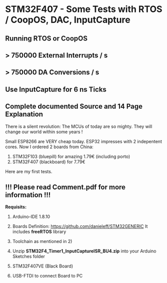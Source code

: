 # STM32F407 - Some Tests with RTOS / CoopOS, DAC, InputCapture 
## Running RTOS or CoopOS
## > 750000 External Interrupts / s
## > 750000 DA Conversions / s
## Use InputCapture for 6 ns Ticks
## Complete documented Source and 14 Page Explanation

There is a silent revolution:
The MCUs of today are so mighty. They will change our world within some years !

Small ESP8266 are VERY cheap today. ESP32 impresses with 2 indepentent cores.
Now I ordered 2 boards from China:

1) STM32F103 (bluepill) for amazing 1.79€ (including porto)
2) STM32F407 (blackboard) for       7.79€

Here are my first tests.

## !!! Please read   Comment.pdf   for more information !!!

**Requisits:**

1) Arduino-IDE 1.8.10

2) Boards Definition:     https://github.com/danieleff/STM32GENERIC
                          It includes **freeRTOS** library
3) Toolchain as mentioned in 2)

4) Unzip **STM32F4_Timer1_InputCaptureISR_BU4.zip** into your Arduino Sketches folder 

5) STM32F407VE (Black Board)

6) USB-FTDI to connect Board to PC

